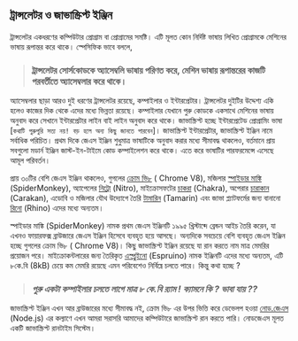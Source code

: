 
## ট্রান্সলেটর ও জাভাস্ক্রিপ্ট ইঞ্জিন

ট্রান্সলেটর একধরণের কম্পিউটার প্রোগ্রাম বা প্রোগ্রামের সমষ্টি। এটি মূলত কোন নির্দিষ্ট ভাষায় লিখিত প্রোগ্রামকে মেশিনের ভাষায় রূপান্তর করে থাকে। স্পেসিফিক ভাবে বললে, 

> ### ট্রান্সলেটর সোর্সকোডকে অ্যাসেম্বলি ভাষায় পরিণত করে, মেশিন ভাষায় রূপান্তরের কাজটি পরবর্তীতে অ্যাসেম্বলার করে থাকে।

অ্যাসেম্বলার ছাড়া আরও দুই ধরণের ট্রান্সলেটর রয়েছে, কম্পাইলার ও ইন্টারপ্রেটার। ট্রান্সলেটর দুইটির উদ্দেশ্য একি হলেও কাজের দিক থেকে এদের মধ্যে ভিন্নতা রয়েছে। কম্পাইলার যেখানে পুরু কোডকে একসাথে মেশিনের ভাষায় অনুবাদ করে সেখানে ইন্টারপ্রেটার লাইন বাই লাইন অনুবাদ করে থাকে।
জাভাস্ক্রিপ্ট হচ্ছে ইন্টারপ্রেটেড প্রোগ্রামিং ভাষা [`কথাটি পুরুপুরি সত্য নয়! বড় হলে অন্য কিছু জানতে পারবেন`]। জাভাস্ক্রিপ্ট ইন্টারপ্রেটার, জাভাস্ক্রিপ্ট ইঞ্জিন নামে সর্বাধিক পরিচিত। প্রথম দিকে জেএস ইঞ্জিন শুধুমাত্র ভাষাটিকে অনুবাদ করার মধ্যে সীমাবদ্ধ থাকলেও, বর্তমানে প্রায় সবগুলো মডার্ন ইঞ্জিন জাস্ট-ইন-টাইমে কোড কম্পাইলেশন করে থাকে। এতে করে ভাষাটির পারফরমেন্সে এসেছে আমূল পরিবর্তন।

প্রায় ৩০টির বেশি জেএস ইঞ্জিন থাকলেও, গুগলের [ক্রোম ভি৮](https://en.wikipedia.org/wiki/V8_%28JavaScript_engine%29) ( Chrome V8), মজিলার [স্পাইডার মাঙ্কি](https://en.wikipedia.org/wiki/SpiderMonkey) (SpiderMonkey), অ্যাপেলের [নিট্রো](https://en.wikipedia.org/wiki/WebKit#JavaScriptCore) (Nitro), মাইক্রোসফটের [চাকরা](https://en.wikipedia.org/wiki/Chakra_%28JavaScript_engine%29) (Chakra), অপেরার [চারাকান](https://www.infoworld.com/article/2675942/opera-working-on-faster-javascript-engine.html) (Carakan), এডোবি ও মজিলার যৌথ উদ্যোগে তৈরি [টামারিন](https://en.wikipedia.org/wiki/Tamarin_%28software%29) (Tamarin) এবং জাভা প্ল্যাটফর্মের জন্য বানানো [রিনো](https://en.wikipedia.org/wiki/Rhino_%28JavaScript_engine%29) (Rhino) এদের মধ্যে অন্যতম।

স্পাইডার মাঙ্কি (SpiderMonkey) নামক প্রথম জেএস ইঞ্জিনটি ১৯৯৫ খ্রিস্টাব্দে ব্রেন্ডন আইচ তৈরি করেন, যা এখনও ফায়ারফক্স ব্রাউজারে জেএস ইঞ্জিন হিসেবে ব্যবহৃত হয়ে আসছে। অন্যদিকে সবচেয়ে বেশি ব্যবহৃত জেএস ইঞ্জিন হচ্ছে গুগলের ক্রোম ভি৮ ( Chrome V8)। কিছু জাভাস্ক্রিপ্ট ইঞ্জিন রয়েছে যা রান করতে নাম মাত্র মেমরির প্রয়োজন পরে। মাইক্রোকন্টলারের জন্য তৈরিকৃত [এস্প্রুইনো](https://en.wikipedia.org/wiki/Espruino) (Espruino) নামক ইঞ্জিনটি এদের মধ্যে অন্যতম, এটি ৮কে.বি (8kB) চেয়ে কম মেমরি রয়েছে এমন পরিবেশেও নির্বিঘ্নে চলতে পারে। কিন্তু কথা হচ্ছে ?

> ### *পুরু একটা কম্পাইলার চলতে লাগে মাত্র ৮ কে.বি র‍্যাম ! ক্যামনে কি ? ভাবা যায় ??*

জাভাস্ক্রিপ্ট ইঞ্জিন এখন আর ব্রাউজারের মধ্যে সীমাবদ্ধ নই, ক্রোম ভি৮ এর উপর ভিত্তি করে ডেভেলপ হওয়া [নোড.জেএস](https://nodejs.org/en/) (Node.js) এর কল্যাণে এখন আমরা সরাসরি আমাদের কম্পিউটারে জাভাস্ক্রিপ্ট রান করতে পারি। নোডজেএস মূলত একটি জাভাস্ক্রিপ্ট রানটাইম সিস্টেম।